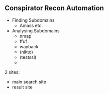 ## Conspirator Recon Automation
- Finding Subdomains
    - Amass etc.
- Analysing Subdomains
    - nmap
    - ffuf
    - wayback
    - (nikto)
    - (testssl)
    -

2 sites:
- main search site
- result site
